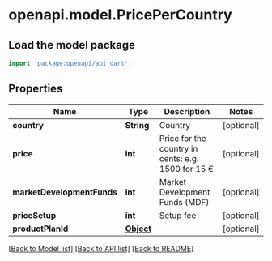 # openapi.model.PricePerCountry

## Load the model package
```dart
import 'package:openapi/api.dart';
```

## Properties
Name | Type | Description | Notes
------------ | ------------- | ------------- | -------------
**country** | **String** | Country | [optional] 
**price** | **int** | Price for the country in cents: e.g. 1500 for 15 € | [optional] 
**marketDevelopmentFunds** | **int** | Market Development Funds (MDF) | [optional] 
**priceSetup** | **int** | Setup fee | [optional] 
**productPlanId** | [**Object**](.md) |  | [optional] 

[[Back to Model list]](../README.md#documentation-for-models) [[Back to API list]](../README.md#documentation-for-api-endpoints) [[Back to README]](../README.md)


